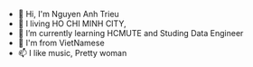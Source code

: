 - 👋 Hi, I'm Nguyen Anh Trieu 
- 👀 I living HO CHI MINH CITY, 
- 🌱 I’m currently learning HCMUTE and Studing Data Engineer
- 💞️ I'm from VietNamese
- 📫 I like music, Pretty woman 

<!---
TrieanNguyen/TrieanNguyen is a ✨ special ✨ repository because its `README.md` (this file) appears on your GitHub profile.
You can click the Preview link to take a look at your changes.
--->
